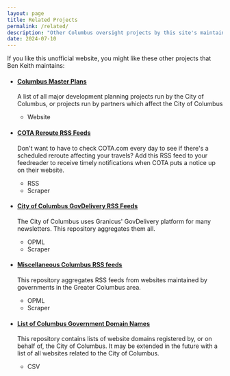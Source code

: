 ```yaml
---
layout: page
title: Related Projects
permalink: /related/
description: "Other Columbus oversight projects by this site's maintainer."
date: 2024-07-10
---
```


If you like this unofficial website, you might like these other projects that Ben Keith maintains:

<ul class="usa-collection">
  <li class="usa-collection__item">
    <div class="usa-collection__body">
      <h4 class="usa-collection__heading">
        <a
          class="usa-link usa-link--external"
          href="https://benlk.github.io/columbus-master-plans/"
          >Columbus Master Plans</a
        >
      </h4>
      <p class="usa-collection__description">
        A list of all major development planning projects run by the City of Columbus, or projects run by partners which affect the City of Columbus
      </p>
      <ul class="usa-collection__meta" aria-label="Topics">
        <li class="usa-collection__meta-item usa-tag">Website</li>
      </ul>
    </div>
  </li>

  <li class="usa-collection__item">
    <div class="usa-collection__body">
      <h4 class="usa-collection__heading">
        <a
          class="usa-link usa-link--external"
          href="https://github.com/benlk/cota-reroute-pdf-rss"
          >COTA Reroute RSS Feeds</a
        >
      </h4>
      <p class="usa-collection__description">
        Don't want to have to check COTA.com every day to see if there's a scheduled reroute affecting your travels? Add this RSS feed to your feedreader to receive timely notifications when COTA puts a notice up on their website.
      </p>
      <ul class="usa-collection__meta" aria-label="Topics">
        <li class="usa-collection__meta-item usa-tag">RSS</li>
        <li class="usa-collection__meta-item usa-tag">Scraper</li>
      </ul>
    </div>
  </li>

  <li class="usa-collection__item">
    <div class="usa-collection__body">
      <h4 class="usa-collection__heading">
        <a
          class="usa-link usa-link--external"
          href="https://github.com/benlk/columbus-govdelivery-rss"
          >City of Columbus GovDelivery RSS Feeds</a
        >
      </h4>
      <p class="usa-collection__description">
        The City of Columbus uses Granicus' GovDelivery platform for many newsletters. This repository aggregates them all.
      </p>
      <ul class="usa-collection__meta" aria-label="Topics">
        <li class="usa-collection__meta-item usa-tag">OPML</li>
        <li class="usa-collection__meta-item usa-tag">Scraper</li>
      </ul>
    </div>
  </li>

  <li class="usa-collection__item">
    <div class="usa-collection__body">
      <h4 class="usa-collection__heading">
        <a
          class="usa-link usa-link--external"
          href="https://github.com/benlk/columbus-misc-rss"
          >Miscellaneous Columbus RSS feeds</a
        >
      </h4>
      <p class="usa-collection__description">
        This repository aggregates RSS feeds from websites maintained by governments in the Greater Columbus area.
      </p>
      <ul class="usa-collection__meta" aria-label="Topics">
        <li class="usa-collection__meta-item usa-tag">OPML</li>
        <li class="usa-collection__meta-item usa-tag">Scraper</li>
      </ul>
    </div>
  </li>

  <li class="usa-collection__item">
    <div class="usa-collection__body">
      <h4 class="usa-collection__heading">
        <a
          class="usa-link usa-link--external"
          href="https://github.com/benlk/columbus-gov-websites"
          >List of Columbus Government Domain Names</a
        >
      </h4>
      <p class="usa-collection__description">
        This repository contains lists of website domains registered by, or on behalf of, the City of Columbus. It may be extended in the future with a list of all websites related to the City of Columbus.
      </p>
      <ul class="usa-collection__meta" aria-label="Topics">
        <li class="usa-collection__meta-item usa-tag">CSV</li>
      </ul>
    </div>
  </li>
</ul>

